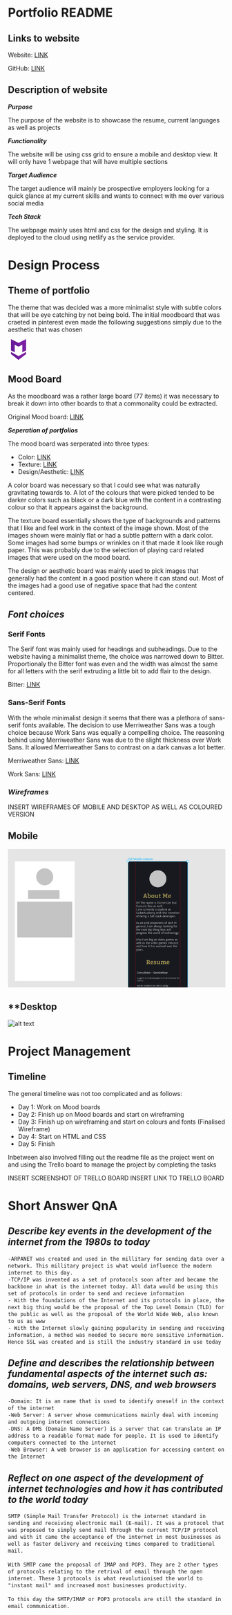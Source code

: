 # Portfolio README

## Links to website
Website: [LINK](www.darrenlim.netlify.com)

GitHub: [LINK](https://github.com/dlim28/dlim-portfolio-website)

## **Description of website**

***Purpose***

The purpose of the website is to showcase the resume, current languages as well as projects

***Functionality***

The website will be using css grid to ensure a mobile and desktop view.
It will only have 1 webpage that will have multiple sections

***Target Audience***

The target audience will mainly be prospective employers looking for a quick glance at my current skills and wants to connect with me over various social media

***Tech Stack***

The webpage mainly uses html and css for the design and styling. It is deployed to the cloud using netlify as the service provider.


# Design Process

## **Theme of portfolio**

The theme that was decided was a more minimalist style with subtle colors that will be eye catching by not being bold.
The initial moodboard that was craeted in pinterest even made the following suggestions simply due to the aesthetic that was chosen

![alt text][logo]

[logo]: https://github.com/adam-p/markdown-here/raw/master/src/common/images/icon48.png "Moodboard suggestions"

## **Mood Board**
As the moodboard was a rather large board (77 items) it was necessary to break it down into other boards to that a commonality could be extracted.

Original Mood board: [LINK](https://www.pinterest.com.au/darrenlim193/portfolio-mood-board/)

***Seperation of portfolios***

The mood board was serperated into three types:

- Color: [LINK](https://www.pinterest.com.au/darrenlim193/portfolio-colors/)
- Texture: [LINK](https://www.pinterest.com.au/darrenlim193/portfolio-texturepattern/)
- Design/Aesthetic: [LINK](https://www.pinterest.com.au/darrenlim193/portfolio-texturepattern/)

A color board was necessary so that I could see what was naturally gravitating towards to. A lot of the colours that were picked tended to be darker colors such as black or a dark blue with the content in a contrasting colour so that it appears against the background.

The texture board essentially shows the type of backgrounds and patterns that I like and feel work in the context of the image shown. Most of the images shown were mainly flat or had a subtle pattern with a dark color. Some images had some bumps or wrinkles on it that made it look like rough paper. This was probably due to the selection of playing card related images that were used on the mood board.

The design or aesthetic board was mainly used to pick images that generally had the content in a good position where it can stand out. Most of the images had a good use of negative space that had the content centered.

## ***Font choices***

### **Serif Fonts**
The Serif font was mainly used for headings and subheadings. Due to the website having a minimalist theme, the choice was narrowed down to Bitter. Proportionaly the Bitter font was even and the width was almost the same for all letters with the serif extruding a little bit to add flair to the design.

Bitter: [LINK](https://fonts.google.com/specimen/Bitter)

### **Sans-Serif Fonts**
With the whole minimalist design it seems that there was a plethora of sans-serif fonts available. The decision to use Merriweather Sans was a tough choice because Work Sans was equally a compelling choice. The reasoning behind using Merriweather Sans was due to the slight thickness over Work Sans. It allowed Merriweather Sans to contrast on a dark canvas a lot better.

Merriweather Sans: [LINK](https://fonts.google.com/specimen/Merriweather+Sans)

Work Sans: [LINK](https://fonts.google.com/specimen/Work+Sans)

### ***Wireframes***

INSERT WIREFRAMES OF MOBILE AND DESKTOP AS WELL AS COLOURED VERSION

## **Mobile**
![alt text][wireframe-mobile]

[wireframe-mobile]: https://raw.githubusercontent.com/dlim28/dlim-portfolio-website/master/docs/wireframe-mobile.png "Wireframe Mobile"

## **Desktop
![alt text][wireframe-desktop]

[wireframe-desktop]:
https://raw.githubusercontent.com/dlim28/dlim-portfolio-website/master/docs/wireframe-desktop.png "Wireframe Desktop"

# Project Management

## Timeline
The general timeline was not too complicated and as follows:

- Day 1: Work on Mood boards
- Day 2: Finish up on Mood boards and start on wireframing
- Day 3: Finish up on wireframing and start on colours and fonts (Finalised Wireframe)
- Day 4: Start on HTML and CSS
- Day 5: Finish

Inbetween also involved filling out the readme file as the project went on and using the Trello board to manage the project by completing the tasks

INSERT SCREENSHOT OF TRELLO BOARD
INSERT LINK TO TRELLO BOARD

# Short Answer QnA

## ***Describe key events in the development of the internet from the 1980s to today***
```
-ARPANET was created and used in the millitary for sending data over a network. This millitary project is what would influence the modern internet to this day.
-TCP/IP was invented as a set of protocols soon after and became the backbone in what is the internet today. All data would be using this set of protocols in order to send and recieve information
- With the foundations of the Internet and its protocols in place, the next big thing would be the proposal of the Top Level Domain (TLD) for the public as well as the proposal of the World Wide Web, also known to us as www
- With the Internet slowly gaining popularity in sending and receiving information, a method was needed to secure more sensitive information. Hence SSL was created and is still the industry standard in use today
```

## ***Define and describes the relationship between fundamental aspects of the internet such as: domains, web servers, DNS, and web browsers***
```
-Domain: It is an name that is used to identify oneself in the context of the internet
-Web Server: A server whose communications mainly deal with incoming and outgoing internet connections
-DNS: A DMS (Domain Name Server) is a server that can translate an IP address to a readable format made for people. It is used to identify computers connected to the internet
-Web Browser: A web browser is an application for accessing content on the Internet
```

## ***Reflect on one aspect of the development of internet technologies and how it has contributed to the world today***
```
SMTP (Simple Mail Transfer Protocol) is the internet standard in sending and receiving electronic mail (E-mail). It was a protocol that was proposed to simply send mail through the current TCP/IP protocol and with it came the acceptance of the internet in most businesses as well as faster delivery and receiving times compared to traditional mail. 

With SMTP came the proposal of IMAP and POP3. They are 2 other types of protocols relating to the retrival of email through the open internet. These 3 protocols is what revolutionised the world to "instant mail" and increased most businesses productivity.

To this day the SMTP/IMAP or POP3 protocols are still the standard in email communication.
```